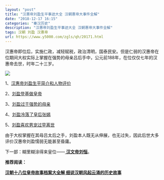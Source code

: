 ```yaml
---
layout: "post"
title: "汉惠帝刘盈生平事迹大全 汉朝惠帝大事件全解"
date: "2018-12-17 16:15"
categories: "秦汉历史"
description: "汉惠帝刘盈生平事迹大全 汉朝惠帝大事件全解"
tags: 汉朝 刘盈 汉惠帝
url: https://www.y5000.com/zgls/qh/20171.html
---
```






汉惠帝即位后，实施仁政，减轻赋税，政治清明，国泰民安。但是仁弱的汉惠帝在位期间大权实际上掌握在强势的母亲吕后手中，公元前188年，在位仅仅七年的汉惠帝去世，时年二十三岁。

![](https://img.y5000.com/uploads/allimg/170428/8-1F42Q11939494.jpg)

1、[汉惠帝刘盈生平简介和人物评价](https://www.y5000.com/zgls/qh/20162.html)

2、[刘盈登基做皇帝](https://www.y5000.com/zgls/qh/20163.html)

3、[刘盈过于强势的母亲](https://www.y5000.com/zgls/qh/20166.html)

4、[刘盈冷落了皇后张嫣](https://www.y5000.com/zgls/qh/20167.html)

5、[刘盈喜欢男宠过早离世](https://www.y5000.com/zgls/qh/20168.html)

由于大权掌握在其母吕太后之手，刘盈本人既无从伸展，也无过失，因此后世大多评价汉惠帝刘盈懦弱无能甚至昏庸。

下一部：糊里糊涂得来皇位——[ **汉文帝刘恒**](https://www.y5000.com/zgls/qh/20562.html)。

**推荐阅读：**

[**汉朝十八位皇帝故事档案大全解 细说汉朝风起云涌的历史故事**](https://www.y5000.com/zgls/qh/21041.html)
